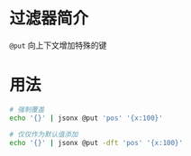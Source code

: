 过滤器简介
======= 

`@put` 向上下文增加特殊的键
 

用法
=======

```bash
# 强制覆盖
echo '{}' | jsonx @put 'pos' '{x:100}'

# 仅仅作为默认值添加
echo '{}' | jsonx @put -dft 'pos' '{x:100}'
```

